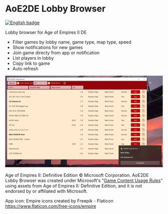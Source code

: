 # AoE2DE Lobby Browser

<a href='https://www.microsoft.com/en-us/p/aoe2de-lobby-browser/9NTQFS6RCXL8?cid=badgegithub'>
<img width='240' height='96'  src='https://getbadgecdn.azureedge.net/images/English_S.png' 
alt='English badge'/></a>

Lobby browser for Age of Empires II DE
- Filter games by lobby name, game type, map type, speed
- Show notifications for new games
- Join game directy from app or notification
- List players in lobby
- Copy link to game
- Auto refresh

![alt text](https://github.com/tmk907/AoE2DELobbyBrowser/blob/master/files/screenshots/browser-with-notification.png "Browser")


Age of Empires II: Definitive Edition © Microsoft Corporation. AoE2DE Lobby Browser was created under Microsoft's &quot;[Game Content Usage Rules](https://www.xbox.com/en-US/developers/rules)&quot; using assets from Age of Empires II: Definitive Edition, and it is not endorsed by or affiliated with Microsoft.

App icon: Empire icons created by Freepik - Flaticon https://www.flaticon.com/free-icons/empire

